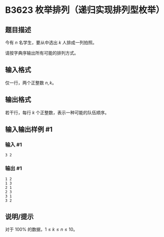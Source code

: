 # B3623 枚举排列（递归实现排列型枚举）

## 题目描述

今有 $n$ 名学生，要从中选出 $k$ 人排成一列拍照。

请按字典序输出所有可能的排列方式。

## 输入格式

仅一行，两个正整数 $n, k$。

## 输出格式

若干行，每行 $k$ 个正整数，表示一种可能的队伍顺序。

## 输入输出样例 #1

### 输入 #1

```
3 2
```

### 输出 #1

```
1 2
1 3
2 1
2 3
3 1
3 2
```

## 说明/提示

对于 $100\%$ 的数据，$1\leq k\leq n \leq 10$。
